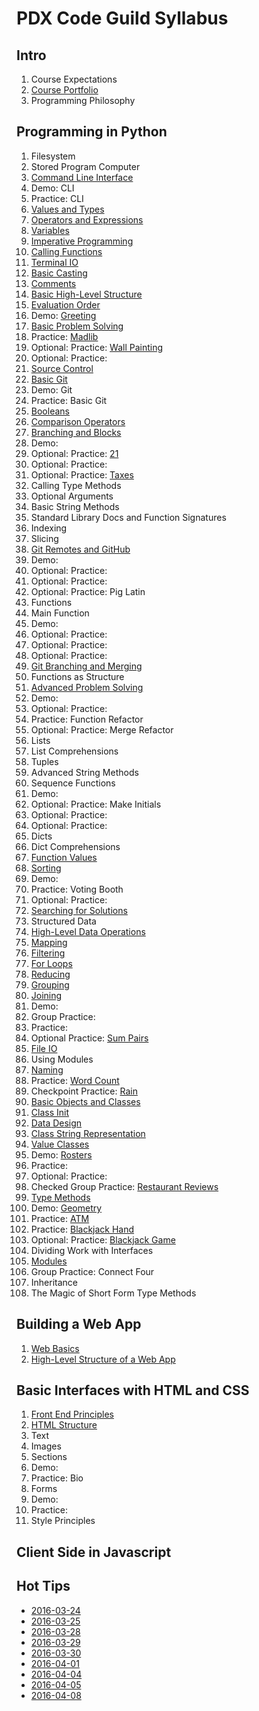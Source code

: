 # PDX Code Guild Syllabus
## Intro
1. Course Expectations
1. [Course Portfolio](courseportfolio.md)
1. Programming Philosophy

## Programming in Python
1. Filesystem
1. Stored Program Computer
1. [Command Line Interface](cli.md)
1. Demo: CLI
1. Practice: CLI
1. [Values and Types](valuestypes.md)
1. [Operators and Expressions](operatorsexpressions.md)
1. [Variables](variables.md)
1. [Imperative Programming](imperative.md)
1. [Calling Functions](callingfunctions.md)
1. [Terminal IO](terminalio.md)
1. [Basic Casting](basiccasting.md)
1. [Comments](comments.md)
1. [Basic High-Level Structure](basichighlevelstructure.md)
1. [Evaluation Order](evaluationorder.md)
1. Demo: [Greeting](demo-greeting.md)
1. [Basic Problem Solving](basicproblemsolving.md)
1. Practice: [Madlib](practice-madlib.md)
1. Optional: Practice: [Wall Painting](practice-wallpainting.md)
1. Optional: Practice:
1. [Source Control](sourcecontrol.md)
1. [Basic Git](basicgit.md)
1. Demo: Git
1. Practice: Basic Git
1. [Booleans](booleans.md)
1. [Comparison Operators](comparison.md)
1. [Branching and Blocks](branchingandblocks.md)
1. Demo:
1. Optional: Practice: [21](practice-21.md)
1. Optional: Practice:
1. Optional: Practice: [Taxes](practice-taxes.md)
1. Calling Type Methods
1. Optional Arguments
1. Basic String Methods
1. Standard Library Docs and Function Signatures
1. Indexing
1. Slicing
1. [Git Remotes and GitHub](remotegit.md)
1. Demo:
1. Optional: Practice:
1. Optional: Practice:
1. Optional: Practice: Pig Latin
1. Functions
1. Main Function
1. Demo:
1. Optional: Practice:
1. Optional: Practice:
1. Optional: Practice:
1. [Git Branching and Merging](gitbranching.md)
1. Functions as Structure
1. [Advanced Problem Solving](advancedproblemsolving.md)
1. Demo:
1. Optional: Practice:
1. Practice: Function Refactor
1. Optional: Practice: Merge Refactor
1. Lists
1. List Comprehensions
1. Tuples
1. Advanced String Methods
1. Sequence Functions
1. Demo:
1. Optional: Practice: Make Initials
1. Optional: Practice:
1. Optional: Practice:
1. Dicts
1. Dict Comprehensions
1. [Function Values](functionvalues.md)
1. [Sorting](sorting.md)
1. Demo:
1. Practice: Voting Booth
1. Optional: Practice:
1. [Searching for Solutions](googling.md)
1. Structured Data
1. [High-Level Data Operations](highleveldataops.md)
1. [Mapping](mapping.md)
1. [Filtering](filtering.md)
1. [For Loops](forloops.md)
1. [Reducing](reducing.md)
1. [Grouping](grouping.md)
1. [Joining](joining.md)
1. Demo:
1. Group Practice:
1. Practice:
1. Optional Practice: [Sum Pairs](practice-sumpairs.md)
1. [File IO](fileio.md)
1. Using Modules
1. [Naming](naming.md)
1. Practice: [Word Count](practice-wordcount.md)
1. Checkpoint Practice: [Rain](practice-rain.md)
1. [Basic Objects and Classes](basicobjectsclasses.md)
1. [Class Init](classinit.md)
1. [Data Design](classdesign.md)
1. [Class String Representation](classstringrepr.md)
1. [Value Classes](valueclasses.md)
1. Demo: [Rosters](demo-rosters.md)
1. Practice:
1. Optional: Practice:
1. Checked Group Practice: [Restaurant Reviews](practice-reviews.md)
1. [Type Methods](typemethods.md)
1. Demo: [Geometry](demo-geometry.md)
1. Practice: [ATM](practice-atm.md)
1. Practice: [Blackjack Hand](practice-blackjackhand.md)
1. Optional: Practice: [Blackjack Game](practice-blackjackgame.md)
1. Dividing Work with Interfaces
1. [Modules](modules.md)
1. Group Practice: Connect Four
1. Inheritance
1. The Magic of Short Form Type Methods

## Building a Web App
1. [Web Basics](webbasics.md)
1. [High-Level Structure of a Web App](webappoverview.md)

## Basic Interfaces with HTML and CSS
1. [Front End Principles](frontend.md)
1. [HTML Structure](https://developer.mozilla.org/en-US/docs/Web/Guide/HTML/Introduction)
1. Text
1. Images
1. Sections
1. Demo:
1. Practice: Bio
1. Forms
1. Demo:
1. Practice:
1. Style Principles


## Client Side in Javascript

## Hot Tips
* [2016-03-24](tips-2016-03-24.md)
* [2016-03-25](tips-2016-03-25.md)
* [2016-03-28](tips-2016-03-28.md)
* [2016-03-29](tips-2016-03-29.md)
* [2016-03-30](tips-2016-03-30.md)
* [2016-04-01](tips-2016-04-01.md)
* [2016-04-04](tips-2016-04-04.md)
* [2016-04-05](tips-2016-04-05.md)
* [2016-04-08](tips-2016-04-08.md)
